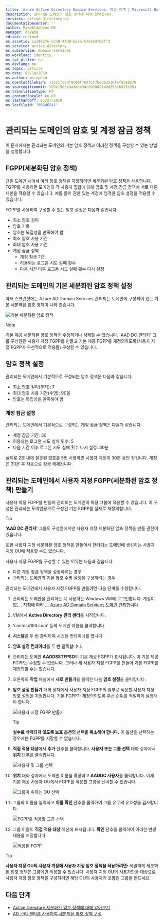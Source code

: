 ```yaml
---
title: 'Azure Active Directory Domain Services: 암호 정책 | Microsoft Docs'
description: 관리되는 도메인의 암호 정책에 대해 살펴봅니다.
services: active-directory-ds
documentationcenter: ''
author: MikeStephens-MS
manager: daveba
editor: curtand
ms.assetid: 1a14637e-b3d0-4fd9-ba7a-576b8df62ff2
ms.service: active-directory
ms.subservice: domain-services
ms.workload: identity
ms.tgt_pltfrm: na
ms.devlang: na
ms.topic: article
ms.date: 05/10/2019
ms.author: mstephen
ms.openlocfilehash: 71511fd83f9c00f768f5f7bedb3516fef8599e70
ms.sourcegitcommit: 509e1583c3a3dde34c8090d2149d255cb92fe991
ms.translationtype: MT
ms.contentlocale: ko-KR
ms.lasthandoff: 05/27/2019
ms.locfileid: "66246841"
---
```

# <a name="password-and-account-lockout-policies-on-managed-domains"></a>관리되는 도메인의 암호 및 계정 잠금 정책
이 문서에서는 관리되는 도메인의 기본 암호 정책과 이러한 정책을 구성할 수 있는 방법을 설명합니다.

## <a name="fine-grained-password-policies-fgpp"></a>FGPP(세분화된 암호 정책)
단일 도메인 내에서 여러 암호 정책을 지정하려면 세분화된 암호 정책을 사용합니다. FGPP를 사용하면 도메인의 각 사용자 집합에 대해 암호 및 계정 잠금 정책에 서로 다른 제한을 적용할 수 있습니다. 예를 들어 권한 있는 계정에 엄격한 암호 설정을 적용할 수 있습니다.

FGPP를 사용하여 구성할 수 있는 암호 설정은 다음과 같습니다.
* 최소 암호 길이
* 암호 기록
* 암호는 복잡성을 만족해야 함
* 최소 암호 사용 기간
* 최대 암호 사용 기간
* 계정 잠금 정책
    * 계정 잠금 기간
    * 허용되는 로그온 시도 실패 횟수
    * 다음 시간 이후 로그온 시도 실패 횟수 다시 설정


## <a name="default-fine-grained-password-policy-settings-on-a-managed-domain"></a>관리되는 도메인의 기본 세분화된 암호 정책 설정
아래 스크린샷에는 Azure AD Domain Services 관리되는 도메인에 구성되어 있는 기본 세분화된 암호 정책이 나와 있습니다.

![기본 세분화된 암호 정책](./media/how-to/default-fgpp.png)

> [!NOTE]
> 기본 제공 세분화된 암호 정책은 수정하거나 삭제할 수 없습니다. 'AAD DC 관리자' 그룹 구성원은 사용자 지정 FGPP를 만들고 기본 제공 FGPP를 재정의하도록(사용자 지정 FGPP가 우선적으로 적용됨) 구성할 수 있습니다.
>
>

## <a name="password-policy-settings"></a>암호 정책 설정
관리되는 도메인에서 기본적으로 구성되는 암호 정책은 다음과 같습니다.
* 최소 암호 길이(문자): 7
* 최대 암호 사용 기간(수명): 90일
* 암호는 복잡성을 만족해야 함

### <a name="account-lockout-settings"></a>계정 잠금 설정
관리되는 도메인에서 기본적으로 구성되는 계정 잠금 정책은 다음과 같습니다.
* 계정 잠금 기간: 30
* 허용되는 로그온 시도 실패 횟수: 5
* 다음 시간 이후 로그온 시도 실패 횟수 다시 설정: 30분

실제로 2분 내에 잘못된 암호를 5번 사용하면 사용자 계정이 30분 동안 잠깁니다. 계정은 30분 후 자동으로 잠금 해제됩니다.


## <a name="create-a-custom-fine-grained-password-policy-fgpp-on-a-managed-domain"></a>관리되는 도메인에서 사용자 지정 FGPP(세분화된 암호 정책) 만들기
사용자 지정 FGPP를 만들어 관리되는 도메인의 특정 그룹에 적용할 수 있습니다. 이 구성은 관리되는 도메인용으로 구성된 기본 FGPP를 실제로 재정의합니다.

> [!TIP]
> **'AAD DC 관리자'** 그룹의 구성원에게만 사용자 지정 세분화된 암호 정책을 만들 권한이 있습니다.
>
>

또한 사용자 지정 세분화된 암호 정책을 만들어서 관리되는 도메인에 생성하는 사용자 지정 OU에 적용할 수도 있습니다.

사용자 지정 FGPP를 구성할 수 있는 이유는 다음과 같습니다.
* 다른 계정 잠금 정책을 설정하려는 경우
* 관리되는 도메인의 기본 암호 수명 설정을 구성하려는 경우

관리되는 도메인에서 사용자 지정 FGPP를 만들려면 다음 단계를 수행합니다.
1. 관리되는 도메인을 관리하는 데 사용하는 Windows VM에 로그인합니다. 계정이 없는, 지침에 따라 [는 Azure AD Domain Services 도메인 관리](manage-domain.md)합니다.
2. VM에서 **Active Directory 관리 센터**를 시작합니다.
3. 'contoso100.com' 등의 도메인 이름을 클릭합니다.
4. **시스템**을 두 번 클릭하여 시스템 컨테이너를 엽니다.
5. **암호 설정 컨테이너**를 두 번 클릭합니다.
6. 관리되는 도메인 **AADDSSTFPSO**의 기본 제공 FGPP가 표시됩니다. 이 기본 제공 FGPP는 수정할 수 없습니다. 그러나 새 사용자 지정 FGPP를 만들어 기본 FGPP를 재정의할 수는 있습니다.
7. 오른쪽의 **작업** 패널에서 **새로 만들기**를 클릭한 다음 **암호 설정**을 클릭합니다.
8. **암호 설정 만들기** 대화 상자에서 사용자 지정 FGPP의 일부로 적용할 사용자 지정 암호 설정을 지정합니다. 기본 FGPP가 재정의되도록 우선 순위를 적절하게 설정해야 합니다.

   ![사용자 지정 FGPP 만들기](./media/how-to/custom-fgpp.png)

   > [!TIP]
   > **실수로 삭제되지 않도록 보호 옵션의 선택을 취소해야 합니다.** 이 옵션을 선택하는 경우에는 FGPP를 저장할 수 없습니다.
   >
   >

9. **직접 적용 대상**에서 **추가** 단추를 클릭합니다. **사용자 또는 그룹 선택** 대화 상자에서 **위치** 단추를 클릭합니다.

   ![사용자 및 그룹 선택](./media/how-to/fgpp-applies-to.png)

10. **위치** 대화 상자에서 도메인 이름을 확장하고 **AADDC 사용자**를 클릭합니다. 이제 기본 제공 사용자 OU에서 FGPP를 적용할 그룹을 선택할 수 있습니다.

    ![그룹이 속하는 OU 선택](./media/how-to/fgpp-container.png)

11. 그룹의 이름을 입력하고 **이름 확인** 단추를 클릭하여 그룹 유무의 유효성을 검사합니다.

    ![FGPP를 적용할 그룹 선택](./media/how-to/fgpp-apply-group.png)

12. 그룹 이름이 **직접 적용 대상** 섹션에 표시됩니다. **확인** 단추를 클릭하여 이러한 변경 내용을 저장합니다.

    ![적용된 FGPP](./media/how-to/fgpp-applied.png)

> [!TIP]
> **사용자 지정 OU의 사용자 계정에 사용자 지정 암호 정책을 적용하려면:** 세밀하게 세분화된 암호 정책은 그룹에만 적용할 수 있습니다. 사용자 지정 OU의 사용자만을 대상으로 사용자 지정 암호 정책을 구성하려면 해당 OU의 사용자가 포함된 그룹을 만드세요.
>
>

## <a name="next-steps"></a>다음 단계
* [Active Directory 세분화된 암호 정책에 대해 알아보기](/previous-versions/windows/it-pro/windows-server-2008-R2-and-2008/cc770394(v=ws.10))
* [AD 관리 센터를 사용하여 세분화된 암호 정책 구성](https://docs.microsoft.com/windows-server/identity/ad-ds/get-started/adac/introduction-to-active-directory-administrative-center-enhancements--level-100-#fine_grained_pswd_policy_mgmt)
